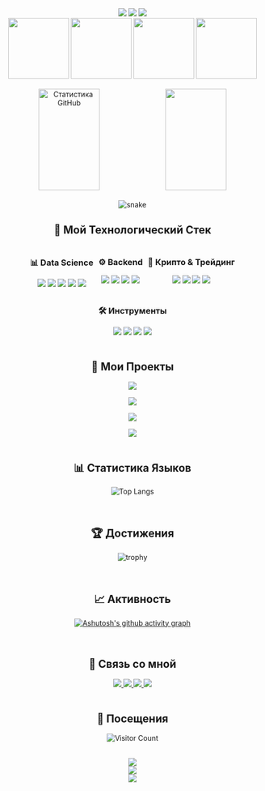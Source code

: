 <div align="center">

<!-- Анимированный титул с печатной машинкой -->
<img src="https://readme-typing-svg.herokuapp.com/?font=Righteous&size=35&center=true&vCenter=true&width=500&height=70&duration=4000&lines=💰+ПРИВЕТ+Я+РАИМ!;🔥+DATA+SCIENCE;📈+АЛГОРИТМИЧЕСКИЙ+ТРЕЙДИНГ;💸+КРИПТО+ЭНТУЗИАСТ;" />

<!-- Анимированный разделитель -->
<img src="https://user-images.githubusercontent.com/73097560/115834477-dbab4500-a447-11eb-908a-139a6edaec5c.gif"/>

<!-- 3D капсула с анимацией -->
<img src="https://capsule-render.vercel.app/api?type=waving&color=gradient&height=200&section=header&text=РАИМ+БАЕВ&fontSize=50&fontColor=white&animation=blinking" />

<!-- Анимированные иконки денег -->
<br/>
<div align="center">
  <img width="120" src="https://media.giphy.com/media/l3q2K5jinAlChoCLS/giphy.gif" />
  <img width="120" src="https://media.giphy.com/media/R03zWv5p1oNSQd91EP/giphy.gif" />
  <img width="120" src="https://media.giphy.com/media/9uwnYgwknv0mkX3S2z/giphy.gif" />
  <img width="120" src="https://media.giphy.com/media/ZVik7pBtu9dNS/giphy.gif" />
</div>

<br/>

<!-- Анимированная статистика с свечением -->
<div align="center">
  <img width="49%" height="200px" src="https://github-readme-stats.vercel.app/api?username=raim-baeff&show_icons=true&count_private=true&hide_border=true&title_color=FFD700&icon_color=FF6B00&text_color=ffffff&bg_color=0d1117&include_all_commits=true&card_width=400" alt="Статистика GitHub" /> 
  
  <img width="49%" height="200px" src="https://github-readme-streak-stats.herokuapp.com/?user=raim-baeff&hide_border=true&background=0d1117&stroke=FF6B00&ring=FFD700&fire=FF6B00&currStreakNum=ffffff&sideNums=ffffff&currStreakLabel=FF6B00&sideLabels=ffffff&dates=ffffff" />
</div>

<br/>

<!-- Змея с анимацией -->
<img src="https://github.com/raim-baeff/raim-baeff/blob/output/github-contribution-grid-snake.svg" alt="snake" />

<br/>

<!-- Анимированный стек технологий -->
## 🚀 **Мой Технологический Стек**

<div align="center" style="display: flex; flex-wrap: wrap; gap: 10px; justify-content: center;">

<!-- Data Science -->
<div>
<h3>📊 Data Science</h3>
<img src="https://img.shields.io/badge/Python-3776AB?style=for-the-badge&logo=python&logoColor=white&labelColor=0d1117"/>
<img src="https://img.shields.io/badge/Pandas-150458?style=for-the-badge&logo=pandas&logoColor=white&labelColor=0d1117"/>
<img src="https://img.shields.io/badge/NumPy-013243?style=for-the-badge&logo=numpy&logoColor=white&labelColor=0d1117"/>
<img src="https://img.shields.io/badge/TensorFlow-FF6F00?style=for-the-badge&logo=tensorflow&logoColor=white&labelColor=0d1117"/>
<img src="https://img.shields.io/badge/Jupyter-F37626?style=for-the-badge&logo=jupyter&logoColor=white&labelColor=0d1117"/>
</div>

<!-- Backend -->
<div>
<h3>⚙️ Backend</h3>
<img src="https://img.shields.io/badge/Django-092E20?style=for-the-badge&logo=django&logoColor=green&labelColor=0d1117"/>
<img src="https://img.shields.io/badge/FastAPI-009688?style=for-the-badge&logo=fastapi&logoColor=white&labelColor=0d1117"/>
<img src="https://img.shields.io/badge/Node.js-339933?style=for-the-badge&logo=nodedotjs&logoColor=white&labelColor=0d1117"/>
<img src="https://img.shields.io/badge/PostgreSQL-4169E1?style=for-the-badge&logo=postgresql&logoColor=white&labelColor=0d1117"/>
</div>

<!-- Крипто и Трейдинг -->
<div>
<h3>💸 Крипто & Трейдинг</h3>
<img src="https://img.shields.io/badge/Web3.js-F16822?style=for-the-badge&logo=web3.js&logoColor=white&labelColor=0d1117"/>
<img src="https://img.shields.io/badge/Solidity-363636?style=for-the-badge&logo=solidity&logoColor=white&labelColor=0d1117"/>
<img src="https://img.shields.io/badge/Ethereum-3C3C3D?style=for-the-badge&logo=ethereum&logoColor=white&labelColor=0d1117"/>
<img src="https://img.shields.io/badge/Binance-F0B90B?style=for-the-badge&logo=binance&logoColor=black&labelColor=0d1117"/>
</div>

<!-- Инструменты -->
<div>
<h3>🛠️ Инструменты</h3>
<img src="https://img.shields.io/badge/Docker-2496ED?style=for-the-badge&logo=docker&logoColor=white&labelColor=0d1117"/>
<img src="https://img.shields.io/badge/Git-F05032?style=for-the-badge&logo=git&logoColor=white&labelColor=0d1117"/>
<img src="https://img.shields.io/badge/Linux-FCC624?style=for-the-badge&logo=linux&logoColor=black&labelColor=0d1117"/>
<img src="https://img.shields.io/badge/VS_Code-007ACC?style=for-the-badge&logo=visual-studio-code&logoColor=white&labelColor=0d1117"/>
</div>

</div>

<br/>

<!-- Анимированные карточки проектов -->
## 💎 **Мои Проекты**

<div align="center" style="display: grid; grid-template-columns: repeat(auto-fit, minmax(300px, 1fr)); gap: 15px;">

<!-- Проект 1 -->
<div>
<a href="https://github.com/raim-baeff/crypto-trading-bot">
  <img align="center" src="https://github-readme-stats.vercel.app/api/pin/?username=raim-baeff&repo=crypto-trading-bot&theme=radical&bg_color=0d1117&title_color=FFD700&text_color=ffffff" />
</a>
</div>

<!-- Проект 2 -->
<div>
<a href="https://github.com/raim-baeff/stock-predictor">
  <img align="center" src="https://github-readme-stats.vercel.app/api/pin/?username=raim-baeff&repo=stock-predictor&theme=radical&bg_color=0d1117&title_color=FFD700&text_color=ffffff" />
</a>
</div>

<!-- Проект 3 -->
<div>
<a href="https://github.com/raim-baeff/defi-analytics">
  <img align="center" src="https://github-readme-stats.vercel.app/api/pin/?username=raim-baeff&repo=defi-analytics&theme=radical&bg_color=0d1117&title_color=FFD700&text_color=ffffff" />
</a>
</div>

<!-- Проект 4 -->
<div>
<a href="https://github.com/raim-baeff/blockchain-explorer">
  <img align="center" src="https://github-readme-stats.vercel.app/api/pin/?username=raim-baeff&repo=blockchain-explorer&theme=radical&bg_color=0d1117&title_color=FFD700&text_color=ffffff" />
</a>
</div>

</div>

<br/>

<!-- Анимированный график языков -->
## 📊 **Статистика Языков**

<div align="center">
  
![Top Langs](https://github-readme-stats.vercel.app/api/top-langs/?username=raim-baeff&layout=compact&theme=radical&bg_color=0d1117&title_color=FFD700&text_color=ffffff&hide_border=true)

</div>

<br/>

<!-- Анимированные трофеи -->
## 🏆 **Достижения**

<div align="center">
  
![trophy](https://github-profile-trophy.vercel.app/?username=raim-baeff&theme=radical&no-frame=true&no-bg=true&margin-w=4&row=2&column=4")

</div>

<br/>

<!-- Анимированная активность -->
## 📈 **Активность**

<div align="center">
  
[![Ashutosh's github activity graph](https://github-readme-activity-graph.vercel.app/graph?username=raim-baeff&bg_color=0d1117&color=FFD700&line=FF6B00&point=FFFFFF&area=true&hide_border=true)](https://github.com/ashutosh00710/github-readme-activity-graph)

</div>

<br/>

<!-- Анимированные контакты -->
## 📱 **Связь со мной**

<div align="center">

<!-- Анимированные кнопки -->
<a href="https://t.me/your_telegram">
  <img src="https://img.shields.io/badge/Telegram-26A5E4?style=for-the-badge&logo=telegram&logoColor=white&labelColor=0d1117&animation=pulse" />
</a>
<a href="https://vk.com/your_vk">
  <img src="https://img.shields.io/badge/VK-0077FF?style=for-the-badge&logo=vk&logoColor=white&labelColor=0d1117&animation=pulse" />
</a>
<a href="mailto:your.email@gmail.com">
  <img src="https://img.shields.io/badge/Gmail-D14836?style=for-the-badge&logo=gmail&logoColor=white&labelColor=0d1117&animation=pulse" />
</a>
<a href="https://linkedin.com/in/your-profile">
  <img src="https://img.shields.io/badge/LinkedIn-0077B5?style=for-the-badge&logo=linkedin&logoColor=white&labelColor=0d1117&animation=pulse" />
</a>

</div>

<br/>

<!-- Анимированный счетчик посещений -->
## 👀 **Посещения**

<div align="center">
  
![Visitor Count](https://profile-counter.glitch.me/raim-baeff/count.svg)

</div>

<br/>

<!-- Анимированный футер -->
<img src="https://capsule-render.vercel.app/api?type=waving&color=gradient&height=100&section=footer&animation=blinking" />

<!-- Анимированная цитата -->
<div align="center">
  
<img src="https://quotes-github-readme.vercel.app/api?type=horizontal&theme=radical" />

</div>

<!-- Анимированный разделитель в конце -->
<img src="https://user-images.githubusercontent.com/73097560/115834477-dbab4500-a447-11eb-908a-139a6edaec5c.gif"/>

</div>
